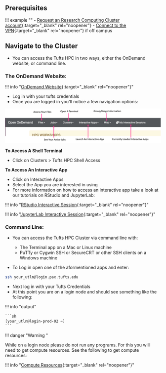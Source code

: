 ## Prerequisites

!!! example ""
    - [Request an Research Computing Cluster account](http://research.uit.tufts.edu/){:target="_blank" rel="noopener"}
    - [Connect to the VPN](https://access.tufts.edu/vpn){:target="_blank" rel="noopener"} if off campus


## Navigate to the Cluster

- You can access the Tufts HPC in two ways, either the OnDemand website, or command line.

### The OnDemand Website:

!!! info "[OnDemand Website](https://ondemand.pax.tufts.edu){:target="_blank" rel="noopener"}"

- Log in with your tufts credentials
- Once you are logged in you'll notice a few navigation options:

![](images/ondemand_layout_pic.png)

**To Access A Shell Terminal**

- Click on Clusters > Tufts HPC Shell Access

**To Access An Interactive App**

- Click on Interactive Apps
- Select the App you are interested in using
- For more information on how to access an interactive app take a look at our tutorials on RStudio and JupyterLab:


!!! info "[RStudio Interactive Session](../tools/r-rstudio.md){:target="_blank" rel="noopener"}"

!!! info "[JupyterLab Interactive Session](../tools/python-jupyter.md){:target="_blank" rel="noopener"}"


### Command Line:

- You can access the Tufts HPC Cluster via command line with:

    - The Terminal app on a Mac or Linux machine
    - PuTTy or Cygwin SSH or SecureCRT or other SSH clients on a Windows machine

- To Log in open one of the aformentioned apps and enter:


```sh
ssh your_utln@login.pax.tufts.edu
```

- Next log in with your Tufts Credentials
- At this point you are on a login node and should see something like the following:

!!! info "output"

    ```sh
    [your_utln@login-prod-02 ~]
    ```
    
!!! danger "Warning "

While on a login node please do not run any programs. For this you will need to get compute resources. See the following to get compute resources: 
    
!!! info "[Compute Resources](./compute-resources.md){:target="_blank" rel="noopener"}"
    
    
